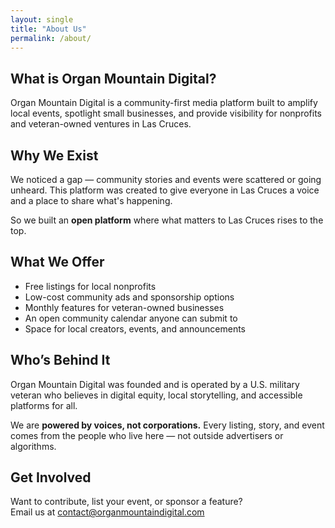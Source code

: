 ```yaml
---
layout: single
title: "About Us"
permalink: /about/
---
```


## What is Organ Mountain Digital?

Organ Mountain Digital is a community-first media platform built to amplify local events, spotlight small businesses, and provide visibility for nonprofits and veteran-owned ventures in Las Cruces.

## Why We Exist

We noticed a gap — community stories and events were scattered or going unheard. This platform was created to give everyone in Las Cruces a voice and a place to share what's happening.

So we built an **open platform** where what matters to Las Cruces rises to the top.  

## What We Offer

- Free listings for local nonprofits  
- Low-cost community ads and sponsorship options  
- Monthly features for veteran-owned businesses  
- An open community calendar anyone can submit to  
- Space for local creators, events, and announcements

## Who’s Behind It

Organ Mountain Digital was founded and is operated by a U.S. military veteran who believes in digital equity, local storytelling, and accessible platforms for all.

We are **powered by voices, not corporations.** Every listing, story, and event comes from the people who live here — not outside advertisers or algorithms.

## Get Involved

Want to contribute, list your event, or sponsor a feature?  
Email us at [contact@organmountaindigital.com](mailto:contact@organmountaindigital.com)
